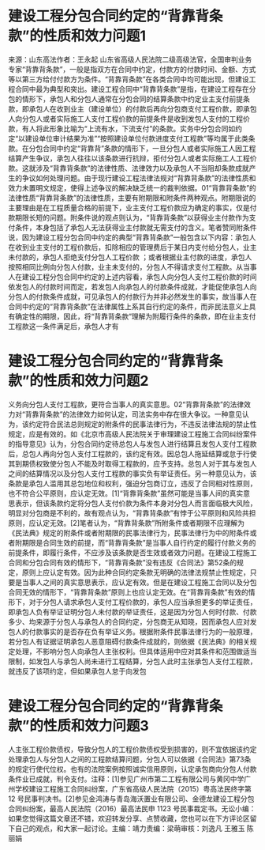 # 建设工程分包合同约定的“背靠背条款”的性质和效力问题1

来源：山东高法作者：王永起 山东省高级人民法院二级高级法官，全国审判业务专家“背靠背条款”，一般是指双方在合同中约定，付款方的付款时间、金额、方式等以第三方给付付款方为条件。“背靠背条款”在各类合同中均可能出现，但建设工程合同中最为典型和突出。建设工程合同中“背靠背条款”是指，在建设工程存在分包的情形下，承包人和分包人通常在分包合同的结算条款中约定业主支付前提条款，即承包人在收到业主（建设单位）的付款后再向分包商支付工程价款，即承包人向分包人或者实际施工人支付工程价款的前提条件是收到发包人支付的工程价款，有人将此形象比喻为“上流有水，下流支付”的条款。实务中分包合同如约定“以建设单位审计结果为准”“按照建设单位付款进度支付工程款”等均属于此类条款。在分包合同中约定“背靠背”条款的情形下，一旦分包人或者实际施工人因工程结算产生争议，承包人往往以该条款进行抗辩，拒付分包人或者实际施工人工程价款。这就涉及“背靠背条款”的法律性质、法律效力以及承包人不当阻却条款成就产生的争议如何处理问题。由于现行建设工程法律法规对“背靠背条款”的法律性质和效力未置明文规定，使得上述争议的解决缺乏统一的裁判依据。01“背靠背条款”的法律性质“背靠背条款”的法律性质，主要有附期限和附条件两种观点。附期限说的主要理由是在工程质量合格的前提下，业主支付工程价款应为确定的事实，仅是付款期限长短的问题。附条件说的观点则认为，“背靠背条款”以获得业主付款作为支付条件，本身包括了承包人无法获得业主付款就无需支付的含义。笔者赞同附条件说，因为建设工程分包合同中约定的典型“背靠背条款”一般包含以下内容：承包人在收到业主支付的工程价款后，扣除相应的管理费后于某日内支付给分包人，业主未付款的，承包人拒绝支付分包人工程价款 ；或者根据业主付款的进度，承包人按照相同比例向分包人付款，业主未支付的，分包人不得请求支付工程款。从当事人在建设工程分包合同中约定的上述内容看，承包人向分包人支付工程价款的时间依发包人的付款时间而定，若发包人向承包人的付款条件成就，才能促使承包人向分包人的付款条件成就，可见承包人的付款行为并非必然发生的事实，故当事人在合同中约定的“背靠背条款”在法律属性上系其自行约定的条件，而非民法意义上具有确定性的期限，因此，将“背靠背条款”理解为附履行条件的条款，即在业主支付工程款这一条件满足后，承包人才有

# 建设工程分包合同约定的“背靠背条款”的性质和效力问题2

义务向分包人支付工程款，更符合当事人的真实意思。02“背靠背条款”的法律效力对“背靠背条款”的法律效力如何认定，司法实务中存在很大争议。一种意见认为，该约定符合民法总则规定的附条件的民事法律行为，不违反法律法规的禁止性规定，应是有效的。如《北京市高级人民法院关于审理建设工程施工合同纠纷案件的指导意见》认为，分包合同约定待总包人与发包人进行结算且发包人支付工程款后，总包人再向分包人支付工程款的，该约定有效。因总包人拖延结算或怠于行使其到期债权致使分包人不能及时取得工程款的，应予支持。总包人对于其与发包人之间的结算情况以及分包人支付工程款的事实负有举证责任。另一种意见认为，该条款是承包人滥用其总包地位和权利，强迫分包商订立，违反了合同相对性原则，也不符合公平原则，应认定无效。[1]“背靠背条款”虽然可能是当事人间的真实意思表示，但该条款约定将分包人支付价款为条件本身对分包人而言面临极大风险，明显对分包商是不利的，故有观点认为，“背靠背条款”有悖于公平原则和风险共担原则，应认定无效。[2]笔者认为，“背靠背条款”所附条件或者期限不应理解为《民法典》规定的附条件或者附期限的民事法律行为，民事法律行为中的附条件或者附期限是合同生效的前提，而“背靠背条款”是当事人自行约定的履行付款义务的前提条件，即履行条件，不应涉及该条款是否生效或者效力问题。在建设工程施工合同和分包合同有效的情形下，“背靠背条款”没有违反《合同法》第52条的规定，原则上应认定有效。因为此种合同约定条款无明确的法律法规禁止性规定，只要是当事人之间的真实意思表示，应认定有效。但是在建设工程施工合同以及分包合同无效的情形下，“背靠背条款”原则上也应认定无效。在“背靠背条款”有效的情形下，对于分包人请求承包人支付工程价款的，承包人应当承担更多的举证责任，即承包人负有举证证明分包人未付款的举证责任，这是因为分包人何时付款、付款多少、均来源于分包人与承包人的合同约定，分包商无从知晓，因而承包人应对发包人的付款事实的是否存在负有举证义务。根据附条件民事法律行为的一般原理，若分包人有证据证明承包人恶意阻碍付款条件成就的，则依据《民法典》的相关规定处理，不影响分包人向承包人主张权利。但具体适用中应对其条件和范围做适当限制，如发包人与承包人尚未进行工程结算，分包人此时主张承包人支付工程款，就违反了该项约定，但如果承包人怠于向发包

# 建设工程分包合同约定的“背靠背条款”的性质和效力问题3

人主张工程价款债权，导致分包人的工程价款债权受到损害的，则不宜依据该约定处理承包人与分包人之间的工程款结算问题，分包人可以依据《合同法》第73条的规定行使代位权。也有的法院案例按照诚实信用原则，认定承包商向分包人付款条件业已成就，判令支付。注释：[1]参见广州市第二工程有限公司与黄冈中学广州学校建设工程施工合同纠纷案，广东省高级人民法院（2015）粤高法民终字第 12 号民事判决书。[2]参见金鸿涛与青岛海沃置业有限公司、金德龙建设工程分包合同纠纷案，最高人民法院（2016）最高法民申 1123 号民事裁定书。无讼小编：如果您觉得这篇文章还不错，欢迎转发分享、点赞收藏，您也可以在下方评论区留下自己的观点，和大家一起讨论。主编：靖力责编：梁萌审核：刘逸凡 王雅玉 陈丽娟

